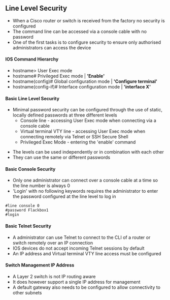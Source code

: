 ## Line Level Security 


* When a Cisco router or switch is received from the factory no security is configured
* The command line can be accessed via a console cable with no password
* One of the first tasks is to configure security to ensure only authorised administrators can access the device  

#### IOS Command Hierarchy 

- hostname>     User Exec mode
- hostname#     Privileged Exec mode | **'Enable'**
- hostname(config)#     Global configuration mode | **'Configure terminal'**
- hostname(config-if)#  Interface configuration mode | **'interface X'**

#### Basic Line Level Security 

* Minimal password security can be configured through the use of static, locally defined passwords at three different levels 
    - Console line - accessing User Exec mode when connecting via a console cable
    - Virtual terminal VTY line - accessing User Exec mode when connecting remotely via Telnet or SSH Secure Shell
    - Privileged Exec Mode - entering the 'enable' command 
- The levels can be used independently or in combination with each other 
- They can use the same or different passwords 

#### Basic Console Security 

* Only one administrator can connect over a console cable at a time so the line number is always 0
* 'Login' with no following keywords requires the administrator to enter the password configured at the line level to log in 
```
#line console 0
#password Flackbox1
#login
```

#### Basic Telnet Security

- A administrator can use Telnet to connect to the CLI of a router or switch remotely over an IP connection 
- IOS devices do not accept incoming Telnet sessions by default
- An IP address and Virtual terminal VTY line access must be configured

#### Switch Management IP Address 

* A Layer 2 switch is not IP routing aware 
* It does however support a single IP address for management 
* A default gateway also needs to be configured to allow connectivity to other subnets 












